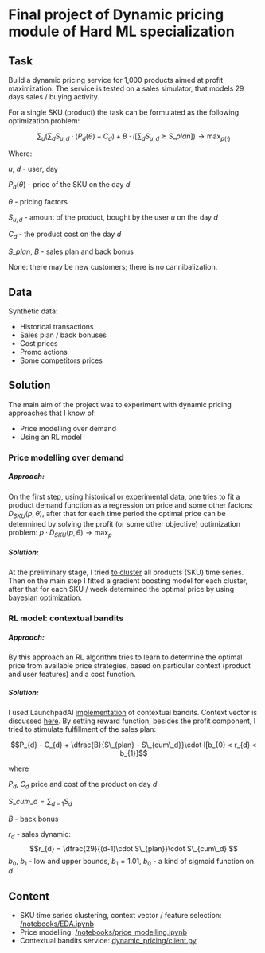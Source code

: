 # Final project of Dynamic pricing module of Hard ML specialization

## Task
Build a dynamic pricing service for 1,000 products aimed at profit maximization. The service is tested on a sales simulator, that models 29 days sales / buying activity. 

For a single SKU (product) the task can be formulated as the following optimization problem:

$$\sum_{u}\left(\sum_{d}S_{u,d}\cdot\left(P_{d}(\theta) - C_{d} \right) + B\cdot I[\sum_{d}S_{u,d}\geq S\_{plan}]\right) \to \max_{p(\cdot)}$$

Where:

$u$, $d$ - user, day

$P_{d}(\theta)$ - price of the SKU on the day $d$

$\theta$ - pricing factors

$S_{u,d}$ - amount of the product, bought by the user $u$ on the day $d$

$C_{d}$ - the product cost on the day $d$ 

$S\_{plan}$, $B$ - sales plan and back bonus

None: there may be new customers; there is no cannibalization.

## Data
Synthetic data:

- Historical transactions
- Sales plan / back bonuses
- Cost prices
- Promo actions
- Some competitors prices

## Solution
The main aim of the project was to experiment with dynamic pricing approaches that I know of:
- Price modelling over demand 
- Using an RL model 
### Price modelling over demand 
##### Approach:
On the first step, using historical or experimental data, one tries to fit a product demand function as a regression on price and some other factors: $D_{SKU}(p, \theta)$, after that for each time period the optimal price can be determined by solving the profit (or some other objective) optimization problem: $p\cdot D_{SKU}(p, \theta)\to \max_{p}$
##### Solution:
At the preliminary stage, I tried [to cluster](./notebooks/EDA.ipynb) all products (SKU) time series. Then on the main step I fitted a gradient boosting model for each cluster, after that for each SKU / week determined the optimal price by using [bayesian optimization](https://scikit-optimize.github.io/stable/auto_examples/bayesian-optimization.html).


### RL model: contextual bandits
##### Approach:
By this approach an RL algorithm tries to learn to determine the optimal price from available price strategies, based on particular context (product and user features) and a cost function.
##### Solution:
I used LaunchpadAI [implementation](https://github.com/LaunchpadAI/space-bandits) of contextual bandits. Context vector is discussed [here](./notebooks/EDA.ipynb). By setting reward function, besides the profit component, I tried to stimulate fulfillment of the sales plan:

$$P_{d} - C_{d} + \dfrac{B}{S\_{plan} - S\_{cum\_d}}\cdot I[b_{0} < r_{d} < b_{1}]$$

where 

$P_{d}$, $C_{d}$ price and cost of the product on day $d$

$S\_{cum\_d}=\sum_{d-1}S_{d}$

$B$ - back bonus

$r_{d}$ - sales dynamic: 
$$r_{d} = \dfrac{29}{(d-1)\cdot S\_{plan}}\cdot S\_{cum\_d}  $$
$b_{0}$, $b_{1}$ - low and upper bounds, $b_{1}=1.01$, $b_{0}$ - a kind of sigmoid function on $d$

## Content

- SKU time series clustering, context vector / feature selection: [/notebooks/EDA.ipynb](./notebooks/EDA.ipynb)
- Price modelling: [/notebooks/price_modelling.ipynb](./notebooks/price_modelling.ipynb)
- Contextual bandits service: [dynamic_pricing/client.py](./client.py)
